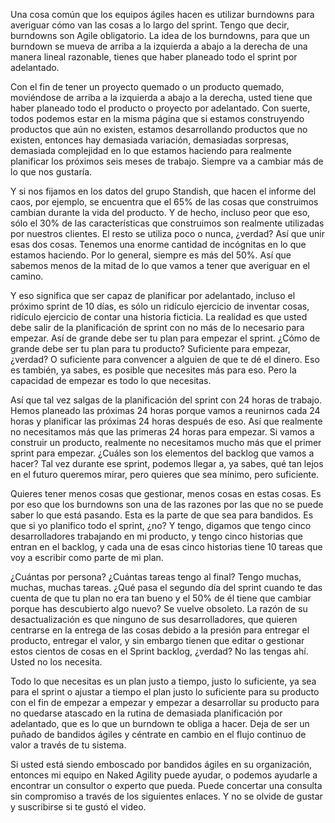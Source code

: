 Una cosa común que los equipos ágiles hacen es utilizar burndowns para averiguar cómo van las cosas a lo largo del sprint. Tengo que decir, burndowns son Agile obligatorio. La idea de los burndowns, para que un burndown se mueva de arriba a la izquierda a abajo a la derecha de una manera lineal razonable, tienes que haber planeado todo el sprint por adelantado. 

Con el fin de tener un proyecto quemado o un producto quemado, moviéndose de arriba a la izquierda a abajo a la derecha, usted tiene que haber planeado todo el producto o proyecto por adelantado. Con suerte, todos podemos estar en la misma página que si estamos construyendo productos que aún no existen, estamos desarrollando productos que no existen, entonces hay demasiada variación, demasiadas sorpresas, demasiada complejidad en lo que estamos haciendo para realmente planificar los próximos seis meses de trabajo. Siempre va a cambiar más de lo que nos gustaría. 

Y si nos fijamos en los datos del grupo Standish, que hacen el informe del caos, por ejemplo, se encuentra que el 65% de las cosas que construimos cambian durante la vida del producto. Y de hecho, incluso peor que eso, sólo el 30% de las características que construimos son realmente utilizadas por nuestros clientes. El resto se utiliza poco o nunca, ¿verdad? Así que unir esas dos cosas. Tenemos una enorme cantidad de incógnitas en lo que estamos haciendo. Por lo general, siempre es más del 50%. Así que sabemos menos de la mitad de lo que vamos a tener que averiguar en el camino. 

Y eso significa que ser capaz de planificar por adelantado, incluso el próximo sprint de 10 días, es sólo un ridículo ejercicio de inventar cosas, ridículo ejercicio de contar una historia ficticia. La realidad es que usted debe salir de la planificación de sprint con no más de lo necesario para empezar. Así de grande debe ser tu plan para empezar el sprint. ¿Cómo de grande debe ser tu plan para tu producto? Suficiente para empezar, ¿verdad? O suficiente para convencer a alguien de que te dé el dinero. Eso es también, ya sabes, es posible que necesites más para eso. Pero la capacidad de empezar es todo lo que necesitas. 

Así que tal vez salgas de la planificación del sprint con 24 horas de trabajo. Hemos planeado las próximas 24 horas porque vamos a reunirnos cada 24 horas y planificar las próximas 24 horas después de eso. Así que realmente no necesitamos más que las primeras 24 horas para empezar. Si vamos a construir un producto, realmente no necesitamos mucho más que el primer sprint para empezar. ¿Cuáles son los elementos del backlog que vamos a hacer? Tal vez durante ese sprint, podemos llegar a, ya sabes, qué tan lejos en el futuro queremos mirar, pero quieres que sea mínimo, pero suficiente. 

Quieres tener menos cosas que gestionar, menos cosas en estas cosas. Es por eso que los burndowns son una de las razones por las que no se puede saber lo que está pasando. Esta es la parte de que sea para bandidos. Es que si yo planifico todo el sprint, ¿no? Y tengo, digamos que tengo cinco desarrolladores trabajando en mi producto, y tengo cinco historias que entran en el backlog, y cada una de esas cinco historias tiene 10 tareas que voy a escribir como parte de mi plan. 

¿Cuántas por persona? ¿Cuántas tareas tengo al final? Tengo muchas, muchas, muchas tareas. ¿Qué pasa el segundo día del sprint cuando te das cuenta de que tu plan no era tan bueno y el 50% de él tiene que cambiar porque has descubierto algo nuevo? Se vuelve obsoleto. La razón de su desactualización es que ninguno de sus desarrolladores, que quieren centrarse en la entrega de las cosas debido a la presión para entregar el producto, entregar el valor, y sin embargo tienen que editar o gestionar estos cientos de cosas en el Sprint backlog, ¿verdad? No las tengas ahí. Usted no los necesita. 

Todo lo que necesitas es un plan justo a tiempo, justo lo suficiente, ya sea para el sprint o ajustar a tiempo el plan justo lo suficiente para su producto con el fin de empezar a empezar y empezar a desarrollar su producto para no quedarse atascado en la rutina de demasiada planificación por adelantado, que es lo que un burndown te obliga a hacer. Deja de ser un puñado de bandidos ágiles y céntrate en cambio en el flujo continuo de valor a través de tu sistema. 

Si usted está siendo emboscado por bandidos ágiles en su organización, entonces mi equipo en Naked Agility puede ayudar, o podemos ayudarle a encontrar un consultor o experto que pueda. Puede concertar una consulta sin compromiso a través de los siguientes enlaces. Y no se olvide de gustar y suscribirse si te gustó el video.